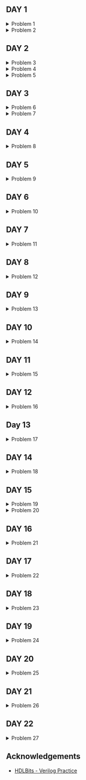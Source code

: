 ## DAY 1

<details>
<summary>Problem 1</summary>
<br>
Create a module with one input and one output that behaves like a wire.

<br>

Unlike physical wires, wires (and other signals) in Verilog are directional. This means information flows in only one direction, from (usually one) source to the sinks (The source is also often called a driver that drives a value onto a wire). In a Verilog "continuous assignment" (assign left_side = right_side;), the value of the signal on the right side is driven onto the wire on the left side. The assignment is "continuous" because the assignment continues all the time even if the right side's value changes. A continuous assignment is not a one-time event.

The ports on a module also have a direction (usually input or output). An input port is driven by something from outside the module, while an output port drives something outside. When viewed from inside the module, an input port is a driver or source, while an output port is a sink.

Your task is to create a wire by adding an assign statement to connect in to out. The parts outside the box are not your concern, but you should know that your circuit is tested by connecting signals from our test harness to the ports on your top_module.

In addition to continuous assignments, Verilog has three other assignment types that are used in procedural blocks, two of which are synthesizable. We won't be using them until we start using procedural blocks.
<br>
</details>

<details>
<summary>Problem 2</summary>
<br>
Create a module with 3 inputs and 4 outputs that behaves like wires that makes these connections:

a -> w<br>
b -> x<br>
b -> y<br>
c -> z<br>

The diagram below illustrates how each part of the circuit corresponds to each bit of Verilog code. From outside the module, there are three input ports and four output ports.

When you have multiple assign statements, the order in which they appear in the code does not matter. Unlike a programming language, assign statements ("continuous assignments") describe connections between things, not the action of copying a value from one thing to another.

One potential source of confusion that should perhaps be clarified now: The green arrows here represent connections between wires, but are not wires in themselves. The module itself already has 7 wires declared (named a, b, c, w, x, y, and z). This is because input and output declarations actually declare a wire unless otherwise specified. Writing input wire a is the same as input a. Thus, the assign statements are not creating wires, they are creating the connections between the 7 wires that already exist.
<br>
</details>

## DAY 2

<details>
<summary>Problem 3</summary>
<br>
Create a module that implements a NOT gate.

This circuit is similar to wire, but with a slight difference. When making the connection from the wire in to the wire out we're going to implement an inverter (or "NOT-gate") instead of a plain wire.

Use an assign statement. The assign statement will continuously drive the inverse of in onto wire out.
<br>
</details>

<details>
<summary>Problem 4</summary>
<br>
Create a module that implements an AND gate.

<br>

This circuit now has three wires (a, b, and out). Wires a and b already have values driven onto them by the input ports. But wire out currently is not driven by anything. Write an assign statement that drives out with the AND of signals a and b.

Note that this circuit is very similar to the NOT gate, just with one more input. If it sounds different, it's because I've started describing signals as being driven (has a known value determined by something attached to it) or not driven by something. Input wires are driven by something outside the module. assign statements will drive a logic level onto a wire. As you might expect, a wire cannot have more than one driver (what is its logic level if there is?), and a wire that has no drivers will have an undefined value (often treated as 0 when synthesizing hardware).
<br>
</details>

<details>
<summary>Problem 5</summary>
<br>
Create a module that implements a NOR gate. A NOR gate is an OR gate with its output inverted. A NOR function needs two operators when written in Verilog.

<br>

An assign statement drives a wire (or "net", as it's more formally called) with a value. This value can be as complex a function as you want, as long as it's a combinational (i.e., memory-less, with no hidden state) function. An assign statement is a continuous assignment because the output is "recomputed" whenever any of its inputs change, forever, much like a simple logic gate.
<br>
</details>

## DAY 3

<details>
<summary>Problem 6</summary>
<br>
Create a module that implements an XNOR gate.
<br>
</details>

<details>
<summary>Problem 7</summary>
<br>
Implement the following circuit. Create two intermediate wires (named anything you want) to connect the AND and OR gates together. Note that the wire that feeds the NOT gate is really wire out, so you do not necessarily need to declare a third wire here. Notice how wires are driven by exactly one source (output of a gate), but can feed multiple inputs.

<br>

If you're following the circuit structure in the diagram, you should end up with four assign statements, as there are four signals that need a value assigned.
<br>
</details>

## DAY 4

<details>
<summary>Problem 8</summary>
<br>
The 7458 is a chip with four AND gates and two OR gates. This problem is slightly more complex than 7420.

<br>

Create a module with the same functionality as the 7458 chip. It has 10 inputs and 2 outputs. You may choose to use an assign statement to drive each of the output wires, or you may choose to declare (four) wires for use as intermediate signals, where each internal wire is driven by the output of one of the AND gates. For extra practice, try it both ways.
<br>
</details>

## DAY 5

<details>
<summary>Problem 9</summary>
<br>
Vectors are used to group related signals using one name to make it more convenient to manipulate. For example, wire [7:0] w; declares an 8-bit vector named w that is functionally equivalent to having 8 separate wires.

<br>
Notice that the declaration of a vector places the dimensions before the name of the vector, which is unusual compared to C syntax. However, the part select has the dimensions after the vector name as you would expect.

<br>
wire [99:0] my_vector;      // Declare a 100-element vector
assign out = my_vector[10]; // Part-select one bit out of the vector

<br>
Build a circuit that has one 3-bit input, then outputs the same vector, and also splits it into three separate 1-bit outputs. Connect output o0 to the input vector's position 0, o1 to position 1, etc.

<br>
In a diagram, a tick mark with a number next to it indicates the width of the vector (or "bus"), rather than drawing a separate line for each bit in the vector.
<br>
</details>

## DAY 6

<details>
<summary>Problem 10</summary>
<br>
Build a combinational circuit that splits an input half-word (16 bits, [15:0] ) into lower [7:0] and upper [15:8] bytes.
<br>
</details>

## DAY 7

<details>
<summary>Problem 11</summary>
<br>
A 32-bit vector can be viewed as containing 4 bytes (bits [31:24], [23:16], etc.). Build a circuit that will reverse the byte ordering of the 4-byte word.

<br>
AaaaaaaaBbbbbbbbCcccccccDddddddd => DdddddddCcccccccBbbbbbbbAaaaaaaa

<br>
This operation is often used when the endianness of a piece of data needs to be swapped, for example between little-endian x86 systems and the big-endian formats used in many Internet protocols.
<br>
</details>

## DAY 8

<details>
<summary>Problem 12</summary>
<br>
Build a circuit that has two 3-bit inputs that computes the bitwise-OR of the two vectors, the logical-OR of the two vectors, and the inverse (NOT) of both vectors. Place the inverse of b in the upper half of out_not (i.e., bits [5:3]), and the inverse of a in the lower half.

<br>
Earlier, we mentioned that there are bitwise and logical versions of the various boolean operators (e.g., norgate). When using vectors, the distinction between the two operator types becomes important. A bitwise operation between two N-bit vectors replicates the operation for each bit of the vector and produces a N-bit output, while a logical operation treats the entire vector as a boolean value (true = non-zero, false = zero) and produces a 1-bit output.

<br>
Look at the simulation waveforms at how the bitwise-OR and logical-OR differ.

<br>
</details>

## DAY 9

<details>
<summary>Problem 13</summary>
<br>
Build a combinational circuit with four inputs, in[3:0].

<br>
There are 3 outputs:

<br>

- out_and: output of a 4-input AND gate.
- out_or: output of a 4-input OR gate.
- out_xor: output of a 4-input XOR gate.
<br>
</details>

## DAY 10

<details>
<summary>Problem 14</summary>
<br>
Given several input vectors, concatenate them together then split them up into several output vectors. There are six 5-bit input vectors: a, b, c, d, e, and f, for a total of 30 bits of input. There are four 8-bit output vectors: w, x, y, and z, for 32 bits of output. The output should be a concatenation of the input vectors followed by two 1 bits. 
<br>
</details>

## DAY 11

<details>
<summary>Problem 15</summary>
<br>
Given an 8-bit input vector [7:0], reverse its bit ordering.
<br>
</details>

## DAY 12

<details>
<summary>Problem 16</summary>
<br>
Build a combinational circuit that splits an input half-word (16 bits, [15:0] ) into lower [7:0] and upper [15:8] bytes.One common place to see a replication operator is when sign-extending a smaller number to a larger one, while preserving its signed value. This is done by replicating the sign bit (the most significant bit) of the smaller number to the left. For example, sign-extending 4'b0101 (5) to 8 bits results in 8'b00000101 (5), while sign-extending 4'b1101 (-3) to 8 bits results in 8'b11111101 (-3).

<br>

Build a circuit that sign-extends an 8-bit number to 32 bits. This requires a concatenation of 24 copies of the sign bit (i.e., replicate bit[7] 24 times) followed by the 8-bit number itself.
<br>
</details>

## Day 13

<details>
<summary>Problem 17</summary>
<br>
Given five 1-bit signals (a, b, c, d, and e), compute all 25 pairwise one-bit comparisons in the 25-bit output vector. The output should be 1 if the two bits being compared are equal.

<br>

out[24] = ~a ^ a;   // a == a, so out[24] is always 1.<br>
out[23] = ~a ^ b;<br>
out[22] = ~a ^ c;<br>
...<br>
out[ 1] = ~e ^ d;<br>
out[ 0] = ~e ^ e;

<br>

As the diagram shows, this can be done more easily using the replication and concatenation operators.

<br>

The top vector is a concatenation of 5 repeats of each input.
<br>
The bottom vector is 5 repeats of a concatenation of the 5 inputs
<br>
</details>

## DAY 14

<details>
<summary>Problem 18</summary>
<br>
Build a combinational circuit that splits an input half-word (16 bits, [15:0] ) into lower [7:0] and upper [15:8] bytes.By now, you're familiar with a module, which is a circuit that interacts with its outside through input and output ports. Larger, more complex circuits are built by composing bigger modules out of smaller modules and other pieces (such as assign statements and always blocks) connected together. This forms a hierarchy, as modules can contain instances of other modules.

<br>

The figure below shows a very simple circuit with a sub-module. In this exercise, create one instance of module mod_a, then connect the module's three pins (in1, in2, and out) to your top-level module's three ports (wires a, b, and out). The module mod_a is provided for you — you must instantiate it.

<br>

When connecting modules, only the ports on the module are important. You do not need to know the code inside the module.

<br>

The hierarchy of modules is created by instantiating one module inside another, as long as all of the modules used belong to the same project (so the compiler knows where to find the module). The code for one module is not written inside another module's body (Code for different modules are not nested).

<br>

You may connect signals to the module by port name or port position. For extra practice, try both methods.

<br>

Connecting Signals to Module Ports
<br>

There are two commonly-used methods to connect a wire to a port: by position or by name.
<br>

By position
The syntax to connect wires to ports by position should be familiar, as it uses a C-like syntax. When instantiating a module, ports are connected left to right according to the module's declaration. For example:
<br>

mod_a instance1 ( wa, wb, wc );
<br>

This instantiates a module of type mod_a and gives it an instance name of "instance1", then connects signal wa (outside the new module) to the first port (in1) of the new module, wb to the second port (in2), and wc to the third port (out). One drawback of this syntax is that if the module's port list changes, all instantiations of the module will also need to be found and changed to match the new module.
<br>

By name
Connecting signals to a module's ports by name allows wires to remain correctly connected even if the port list changes. This syntax is more verbose, however.
<br>

mod_a instance2 ( .out(wc), .in1(wa), .in2(wb) );
<br>

The above line instantiates a module of type mod_a named "instance2", then connects signal wa (outside the module) to the port named in1, wb to the port named in2, and wc to the port named out. Notice how the ordering of ports is irrelevant here because the connection will be made to the correct name, regardless of its position in the sub-module's port list. Also notice the period immediately preceding the port name in this syntax.
<br>
</details>

## DAY 15

<details>
<summary>Problem 19</summary>
<br>
This problem is similar to the previous one (module). You are given a module named mod_a that has 2 outputs and 4 inputs, in that order. You must connect the 6 ports by position to your top-level module's ports out1, out2, a, b, c, and d, in that order.

<br>

You are given the following module:
<br>

module mod_a ( output, output, input, input, input, input );
<br>
</details>

<details>
<summary>Problem 20</summary>
<br>
This problem is similar to module. You are given a module named mod_a that has 2 outputs and 4 inputs, in some order. You must connect the 6 ports by name to your top-level module's ports:

<br>
Port      |  in mod_a	|   Port in top_module<br>
output    | out1	    |   out1<br>
output    | out2	    |   out2<br>
input     | in1	        |   a<br>
input     | in2	        |   b<br>
input     | in3	        |   c<br>
input     | in4	        |   d<br>

<br>

You are given the following module:

module mod_a ( output out1, output out2, input in1, input in2, input in3, input in4);
<br>
</details>

## DAY 16

<details>
<summary>Problem 21</summary>
<br>
You are given a module my_dff with two inputs and one output (that implements a D flip-flop). Instantiate three of them, then chain them together to make a shift register of length 3. The clk port needs to be connected to all instances.

<br>

The module provided to you is: module my_dff ( input clk, input d, output q );

<br>

Note that to make the internal connections, you will need to declare some wires. Be careful about naming your wires and module instances: the names must be unique.
<br>
</details>

## DAY 17

<details>
<summary>Problem 22</summary>
<br>
This exercise is an extension of module_shift. Instead of module ports being only single pins, we now have modules with vectors as ports, to which you will attach wire vectors instead of plain wires. Like everywhere else in Verilog, the vector length of the port does not have to match the wire connecting to it, but this will cause zero-padding or trucation of the vector. This exercise does not use connections with mismatched vector lengths.

<br>

You are given a module my_dff8 with two inputs and one output (that implements a set of 8 D flip-flops). Instantiate three of them, then chain them together to make a 8-bit wide shift register of length 3. In addition, create a 4-to-1 multiplexer (not provided) that chooses what to output depending on sel[1:0]: The value at the input d, after the first, after the second, or after the third D flip-flop. (Essentially, sel selects how many cycles to delay the input, from zero to three clock cycles.)

<br>

The module provided to you is: module my_dff8 ( input clk, input [7:0] d, output [7:0] q );

<br>

The multiplexer is not provided. One possible way to write one is inside an always block with a case statement inside. (See also: mux9to1v)
<br>
</details>

## DAY 18

<details>
<summary>Problem 23</summary>
<br>
You are given a module add16 that performs a 16-bit addition. Instantiate two of them to create a 32-bit adder. One add16 module computes the lower 16 bits of the addition result, while the second add16 module computes the upper 16 bits of the result, after receiving the carry-out from the first adder. Your 32-bit adder does not need to handle carry-in (assume 0) or carry-out (ignored), but the internal modules need to in order to function correctly. (In other words, the add16 module performs 16-bit a + b + cin, while your module performs 32-bit a + b).

<br>

Connect the modules together as shown in the diagram below. The provided module add16 has the following declaration:
<br>

module add16 ( input[15:0] a, input[15:0] b, input cin, output[15:0] sum, output cout );
<br>
</details>

## DAY 19

<details>
<summary>Problem 24</summary>
<br>
In this exercise, you will create a circuit with two levels of hierarchy. Your top_module will instantiate two copies of add16 (provided), each of which will instantiate 16 copies of add1 (which you must write). Thus, you must write two modules: top_module and add1.

<br>

Like module_add, you are given a module add16 that performs a 16-bit addition. You must instantiate two of them to create a 32-bit adder. One add16 module computes the lower 16 bits of the addition result, while the second add16 module computes the upper 16 bits of the result. Your 32-bit adder does not need to handle carry-in (assume 0) or carry-out (ignored).

<br>

Connect the add16 modules together as shown in the diagram below. The provided module add16 has the following declaration:

<br>

module add16 ( input[15:0] a, input[15:0] b, input cin, output[15:0] sum, output cout );

<br>

Within each add16, 16 full adders (module add1, not provided) are instantiated to actually perform the addition. You must write the full adder module that has the following declaration:

<br>

module add1 ( input a, input b, input cin, output sum, output cout );

<br>

Recall that a full adder computes the sum and carry-out of a+b+cin.

<br>

In summary, there are three modules in this design:

<br>

top_module — Your top-level module that contains two of...<br>
add16, provided — A 16-bit adder module that is composed of 16 of...<br>
add1 — A 1-bit full adder module.

<br>

If your submission is missing a module add1, you will get an error message that says Error (12006): Node instance "user_fadd[0].a1" instantiates undefined entity "add1".
<br>
</details>

## DAY 20

<details>
<summary>Problem 25</summary>
<br>
Given an 8-bit input vector [7:0], reverse its bit ordering.One drawback of the ripple carry adder (See previous exercise) is that the delay for an adder to compute the carry out (from the carry-in, in the worst case) is fairly slow, and the second-stage adder cannot begin computing its carry-out until the first-stage adder has finished. This makes the adder slow. One improvement is a carry-select adder, shown below. The first-stage adder is the same as before, but we duplicate the second-stage adder, one assuming carry-in=0 and one assuming carry-in=1, then using a fast 2-to-1 multiplexer to select which result happened to be correct.

<br>

In this exercise, you are provided with the same module add16 as the previous exercise, which adds two 16-bit numbers with carry-in and produces a carry-out and 16-bit sum. You must instantiate three of these to build the carry-select adder, using your own 16-bit 2-to-1 multiplexer.

<br>

Connect the modules together as shown in the diagram below. The provided module add16 has the following declaration:

<br>

module add16 ( input[15:0] a, input[15:0] b, input cin, output[15:0] sum, output cout );
<br>
</details>

## DAY 21

<details>
<summary>Problem 26</summary>
<br>
An adder-subtractor can be built from an adder by optionally negating one of the inputs, which is equivalent to inverting the input then adding 1. The net result is a circuit that can do two operations: (a + b + 0) and (a + ~b + 1). See Wikipedia if you want a more detailed explanation of how this circuit works.

<br>

Build the adder-subtractor below.

<br>

You are provided with a 16-bit adder module, which you need to instantiate twice:

<br>

module add16 ( input[15:0] a, input[15:0] b, input cin, output[15:0] sum, output cout );

<br>

Use a 32-bit wide XOR gate to invert the b input whenever sub is 1. (This can also be viewed as b[31:0] XORed with sub replicated 32 times. See replication operator.). Also connect the sub input to the carry-in of the adder.
<br>
</details>

## DAY 22

<details>
<summary>Problem 27</summary>
<br>
You are given a module my_dff with two inputs and one output (that implements a D flip-flop). Instantiate three of them, then chain them together to make a shift register of length 3. The clk port needs to be connected to all instances.

<br>

The module provided to you is: module my_dff ( input clk, input d, output q );

<br>

Note that to make the internal connections, you will need to declare some wires. Be careful about naming your wires and module instances: the names must be unique.
<br>
</details>

## Acknowledgements

 - [HDLBits - Verilog Practice](https://hdlbits.01xz.net/wiki/Main_Page)